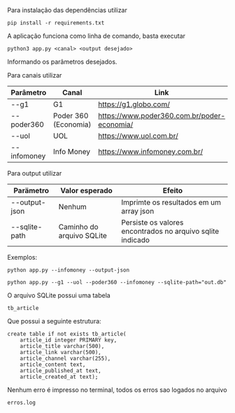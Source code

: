 Para instalação das dependências utilizar
```
pip install -r requirements.txt
```

A aplicação funciona como linha de comando, basta executar

```
python3 app.py <canal> <output desejado>
```

Informando os parâmetros desejados.

Para canais utilizar

| Parâmetro           | Canal                 | Link                  |
| -------------       | -------------         | -------               |
| --g1                | G1                    | https://g1.globo.com/ |
| --poder360          | Poder 360 (Economia)  | https://www.poder360.com.br/poder-economia/ |
| --uol               | UOL                   | https://www.uol.com.br/ |
| --infomoney         | Info Money            | https://www.infomoney.com.br/ |

Para output utilizar

| Parämetro     | Valor esperado              | Efeito
| --             | --                         | --
| --output-json  | Nenhum                     | Imprimte os resultados em um array json
| --sqlite-path  | Caminho do arquivo SQLite  | Persiste os valores encontrados no arquivo sqlite indicado

Exemplos:
```
python app.py --infomoney --output-json
```
```
python app.py --g1 --uol --poder360 --infomoney --sqlite-path="out.db"
```

O arquivo SQLite possui uma tabela

```
tb_article
```

Que possui a seguinte estrutura:

```
create table if not exists tb_article(
    article_id integer PRIMARY key,
    article_title varchar(500),
    article_link varchar(500),
    article_channel varchar(255),
    article_content text,
    article_published_at text,
    article_created_at text);
```

Nenhum erro é impresso no terminal, todos os erros sao logados no arquivo

```
erros.log
```
